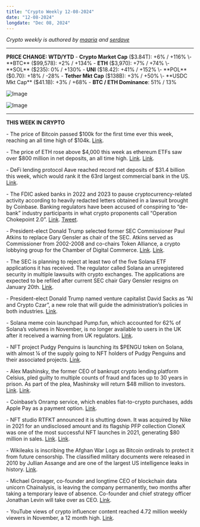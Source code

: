 ```yaml
---
title: "Crypto Weekly 12-08-2024"
date: "12-08-2024"
longdate: "Dec 08, 2024"
---
```


*Crypto weekly is authored by [maaria](https://x.com/maariabajwa) and [serdave](https://x.com/serdave_eth)*

---

**PRICE CHANGE: WTD/YTD**
\- **Crypto Market Cap** ($3.84T): +6% / +116%
\- **BTC** ($99,578): +2% / +134%
\- **ETH** ($3,970): +7% / +74%
\- **SOL** ($235): 0% / +130%
\- **UNI** ($18.42): +41% / +152%
\- **POL** ($0.70): +18% / -28%
\- **Tether Mkt Cap** ($138B): +3% / +50%
\- **USDC Mkt Cap** ($41.1B): +3% / +68%
\- **BTC / ETH Dominance**: 51% / 13%


![Image](/images/12-08-2024-1.png)

![Image](/images/12-08-2024-2.png)

---

**THIS WEEK IN CRYPTO**

\- The price of Bitcoin passed $100k for the first time ever this week, reaching an all time high of $104k. [Link](https://cointelegraph.com/news/bitcoin-price-hits-100-000-first-time-new-all-time-high). 

\- The price of ETH rose above $4,000 this week as ethereum ETFs saw over $800 million in net deposits, an all time high. [Link](https://decrypt.co/295348/ethereum-price-hits-4000-etf-demand-surges). [Link](https://www.coindesk.com/markets/2024/12/06/u-s-ether-etfs-post-record-inflows-bitcoin-etfs-add-most-in-almost-a-month). 

\- DeFi lending protocol Aave reached record net deposits of $31.4 billion this week, which would rank it the 63rd largest commercial bank in the US. [Link](https://unchainedcrypto.com/aave-on-par-with-traditional-banks-as-net-deposits-reach-all-time-high-of-31-billion/). 

\- The FDIC asked banks in 2022 and 2023 to pause cryptocurrency-related activity according to heavily redacted letters obtained in a lawsuit brought by Coinbase. Banking regulators have been accused of conspiring to “de-bank” industry participants in what crypto proponents call “Operation Chokepoint 2.0”. [Link](https://www.theblock.co/post/329817/fdic-asked-financial-institutions-to-pause-crypto-related-activity-according-to-letters-obtained-through-coinbase-lawsuit). [Tweet](https://x.com/iampaulgrewal/status/1865036008989106594). 

\- President-elect Donald Trump selected former SEC Commissioner Paul Atkins to replace Gary Gensler as chair of the SEC. Atkins served as Commissioner from 2002-2008 and co-chairs Token Alliance, a crypto lobbying group for the Chamber of Digital Commerce. [Link](https://www.reuters.com/world/us/trump-picks-former-sec-commissioner-paul-atkins-run-agency-2024-12-04/). [Link](https://unchainedcrypto.com/trump-officially-nominates-paul-atkins-for-sec-chair/). 

\- The SEC is planning to reject at least two of the five Solana ETF applications it has received. The regulator called Solana an unregistered security in multiple lawsuits with crypto exchanges. The applications are expected to be refiled after current SEC chair Gary Gensler resigns on January 20th. [Link](https://cryptoslate.com/sec-rejecting-solana-etfs-is-genslers-parting-gift-to-crypto-industry-bloomberg-analyst/). 

\- President-elect Donald Trump named venture capitalist David Sacks as “AI and Crypto Czar”, a new role that will guide the administration’s policies in both industries. [Link](https://www.cnbc.com/2024/12/05/trump-david-sacks-billionaire-ai-crypto.html). 

\- Solana meme coin launchpad Pump.fun, which accounted for 62% of Solana’s volumes in November, is no longer available to users in the UK after it received a warning from UK regulators. [Link](https://decrypt.co/295355/solana-pump-fun-bans-uk-users-regulator). 

\- NFT project Pudgy Penguins is launching its $PENGU token on Solana, with almost ¼ of the supply going to NFT holders of Pudgy Penguins and their associated projects. [Link](https://decrypt.co/295215/pudgy-penguins-to-hatch-a-master-coin-on-solana-as-nft-floor-prices-surge). 

\- Alex Mashinsky, the former CEO of bankrupt crypto lending platform Celsius, pled guilty to multiple counts of fraud and faces up to 30 years in prison. As part of the plea, Mashinsky will return $48 million to investors. [Link](https://www.wsj.com/livecoverage/stock-market-today-dow-sp500-nasdaq-live-12-03-2024/card/founder-of-failed-crypto-lender-celsius-pleads-guilty-to-fraud-G4pCkuNj1ZO6H4OXuw16). [Link](https://www.dlnews.com/articles/regulation/former-celsius-ceo-mashinsky-pleads-guilty-to-fraud/). 

\- Coinbase’s Onramp service, which enables fiat-to-crypto purchases, adds Apple Pay as a payment option. [Link](https://decrypt.co/294417/coinbase-apple-pay-onramp-bitcoin-dogecoin). 

\- NFT studio RTFKT announced it is shutting down. It was acquired by Nike in 2021 for an undisclosed amount and its flagship PFP collection CloneX was one of the most successful NFT launches in 2021, generating $80 million in sales. [Link](https://decrypt.co/294410/nike-killing-nft-sneaker-rtfkt). [Link](https://nftnow.com/guides/clonex-nfts-and-the-secret-to-nike-and-rtfkts-success/). 

\- Wikileaks is inscribing the Afghan War Logs as Bitcoin ordinals to protect it from future censorship. The classified military documents were released in 2010 by Jullian Assange and are one of the largest US intelligence leaks in history. [Link](https://www.theblock.co/post/329627/wikileaks-turns-to-bitcoin-blockchain-to-protect-assanges-afghan-war-logs). 

\- Michael Gronager, co-founder and longtime CEO of blockchain data unicorn Chainalysis, is leaving the company permanently, two months after taking a temporary leave of absence. Co-founder and chief strategy officer Jonathan Levin will take over as CEO. [Link](https://techcrunch.com/2024/12/05/chainalysis-permanently-parts-ways-with-its-founding-ceo/). 

\- YouTube views of crypto influencer content reached 4.72 million weekly viewers in November, a 12 month high. [Link](https://www.theblock.co/post/329135/youtube-views-of-crypto-influencer-content-hits-12-month-high).
